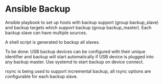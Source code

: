 # Ansible Backup
Ansible playbook to set up hosts with backup support (group backup_slave) and backup targets which support backup (group backup_master). Each backup slave can have multiple sources.

A shell script is generated to backup all slaves.

To be done: USB backup devices can be configured with their unique identifier and backup will start automatically if USB device is plugged into any backup master. Use systemd to start backup on device
connect.

rsync is being used to support incremental backup, all rsync options are configurable for each backup slave.
